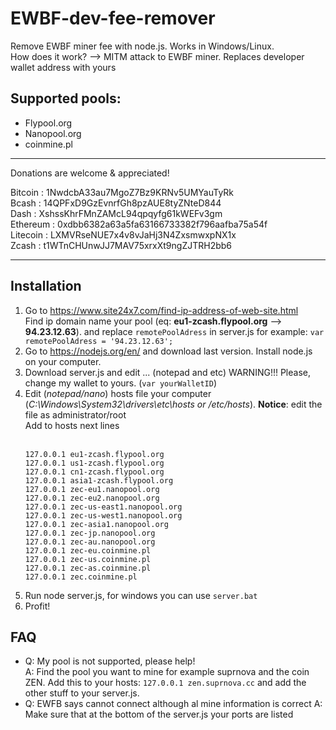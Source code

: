 # EWBF-dev-fee-remover

Remove EWBF miner fee with node.js. Works in Windows/Linux.<br>
How does it work?  --> MITM attack to EWBF miner. Replaces developer wallet address with yours<br>

## Supported pools:
- Flypool.org
- Nanopool.org
- coinmine.pl

----------------------------------------------------------
Donations are welcome & appreciated!<br>

Bitcoin  : 1NwdcbA33au7MgoZ7Bz9KRNv5UMYauTyRk<br>
Bcash    : 14QPFxD9GzEvnrfGh8pzAUE8tyZNteD844<br>
Dash     : XshssKhrFMnZAMcL94qpqyfg61kWEFv3gm<br>
Ethereum : 0xdbb6382a63a5fa63166733382f796aafba75a54f<br>
Litecoin : LXMVRseNUE7x4v8vJaHj3N4ZxsmwxpNX1x<br>
Zcash    : t1WTnCHUnwJJ7MAV75xrxXt9ngZJTRH2bb6

----------------------------------------------------------

## Installation
1.  Go to https://www.site24x7.com/find-ip-address-of-web-site.html 
<br>Find ip domain name your pool (eq: <b>eu1-zcash.flypool.org</b> --> <b>94.23.12.63</b>). and replace ```remotePoolAdress``` in server.js for example: ```var remotePoolAdress = '94.23.12.63';```
2.  Go to https://nodejs.org/en/ and download last version. Install node.js on your computer.
3.  Download server.js and edit ... (notepad and etc) WARNING!!! Please, change my wallet to yours. (```var yourWalletID```)
4.  Edit (<i>notepad/nano</i>) hosts file your computer (<i>C:\Windows\System32\drivers\etc\hosts or /etc/hosts</i>). <b>Notice</b>: edit the file as administrator/root<br>
	Add to hosts next lines<br><br>
	```
	127.0.0.1 eu1-zcash.flypool.org
	127.0.0.1 us1-zcash.flypool.org
	127.0.0.1 cn1-zcash.flypool.org
	127.0.0.1 asia1-zcash.flypool.org
	127.0.0.1 zec-eu1.nanopool.org
	127.0.0.1 zec-eu2.nanopool.org
	127.0.0.1 zec-us-east1.nanopool.org
	127.0.0.1 zec-us-west1.nanopool.org
	127.0.0.1 zec-asia1.nanopool.org
	127.0.0.1 zec-jp.nanopool.org
	127.0.0.1 zec-au.nanopool.org
	127.0.0.1 zec-eu.coinmine.pl
	127.0.0.1 zec-us.coinmine.pl
	127.0.0.1 zec-as.coinmine.pl
	127.0.0.1 zec.coinmine.pl
	```
5. Run node server.js, for windows you can use ```server.bat```
6. Profit!

## FAQ
- Q: My pool is not supported, please help!<br>
  A: Find the pool you want to mine for example suprnova and the coin ZEN. Add this to your hosts: ```127.0.0.1 zen.suprnova.cc``` and add the other stuff to your server.js.
- Q: EWFB says cannot connect although al mine information is correct
  A: Make sure that at the bottom of the server.js your ports are listed
